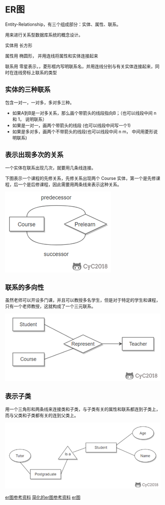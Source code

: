 # ER图

Entity-Relationship，有三个组成部分：实体、属性、联系。

用来进行关系型数据库系统的概念设计。

实体用 长方形

属性用 椭圆形， 并用连线将属性和实体连接起来

联系用 零星表示，，菱形框内写明联系名，并用连线分别与有关实体连接起来，同时在连线旁标上联系的类型


## 实体的三种联系

包含一对一，一对多，多对多三种。

- 如果A到B是一对多关系，那么画个带箭头的线段指向B；（也可以线段中间 n 和 1， 说明联系） 
- 如果是一对一，画两个带箭头的线段 (也可以线段中间写一个1)
- 如果是多对多，画两个不带箭头的线段(也可以线段中间 n m， 中间用菱形说明联系)
## 表示出现多次的关系

一个实体在联系出现几次，就要用几条线连接。

下图表示一个课程的先修关系，先修关系出现两个 Course 实体，第一个是先修课程，后一个是后修课程，因此需要用两条线来表示这种关系。

![re](/study/imgs/sw-re.png)
## 联系的多向性

虽然老师可以开设多门课，并且可以教授多名学生，但是对于特定的学生和课程，只有一个老师教授，这就构成了一个三元联系。

![sw-duoxiang](/study/imgs/sw-duoxiang.png)

## 表示子类

用一个三角形和两条线来连接类和子类，与子类有关的属性和联系都连到子类上，而与父类和子类都有关的连到父类上。

![parent](/study/imgs/sw-parent.png)


[er图参考资料](https://zhuanlan.zhihu.com/p/487981339)
[简化的er图参考资料](https://baijiahao.baidu.com/s?id=1751607876987036420&wfr=spider&for=pc)
[er图](https://www.bilibili.com/read/cv7592007)